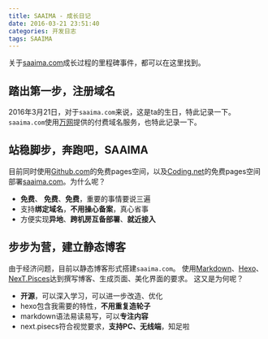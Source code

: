 ```yaml
---
title: SAAIMA - 成长日记
date: 2016-03-21 23:51:40
categories: 开发日志
tags: SAAIMA
---
```


关于[saaima.com](//saaima.com)成长过程的里程碑事件，都可以在这里找到。

## 踏出第一步，注册域名

2016年3月21日，对于`saaima.com`来说，这是ta的生日，特此记录一下。
`saaima.com`使用[万网](https://wanwang.aliyun.com/ "点击进入万网")提供的付费域名服务，也特此记录一下。

## 站稳脚步，奔跑吧，SAAIMA
目前同时使用[Github.com](https://github.com/ "点击进入")的免费pages空间，以及[Coding.net](https://coding.net/ "点击进入")的免费pages空间部署[saaima.com](//saaima.com "点击进入")。为什么呢？

* **免费**、 **免费**、**免费**，重要的事情要说三遍
* 支持**绑定域名**，**不用操心备案**，真心省事
* 方便实现**异地**、**跨机房互备部署**、**就近接入**

## 步步为营，建立静态博客
由于经济问题，目前以静态博客形式搭建`saaima.com`。
使用[Markdown](http://daringfireball.net/projects/markdown/syntax)、[Hexo](https://hexo.io/)、[NexT.Pisces](https://github.com/iissnan/hexo-theme-next)达到撰写博客、生成页面、美化界面的要求。
这又是为何呢？

* **开源**，可以深入学习，可以进一步改造、优化
* hexo包含我需要的特性，**不用重复造轮子**
* markdown语法易读易写，可以**专注内容**
* next.pisecs符合视觉要求，**支持PC、无线端**，知足啦
